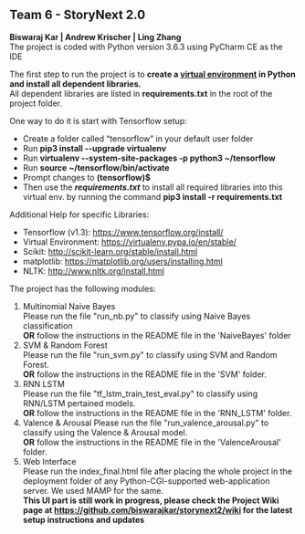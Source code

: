 ## Team 6 - StoryNext 2.0    
**Biswaraj Kar | Andrew Krischer | Ling Zhang**  
The project is coded with Python version 3.6.3 using PyCharm CE as the IDE

The first step to run the project is to **create a [virtual environment](https://virtualenv.pypa.io/en/stable/) in Python and install all dependent libraries.**   
All dependent libraries are listed in **requirements.txt** in the root of the project folder.

One way to do it is start with Tensorflow setup:   
- Create a folder called “tensorflow” in your default user folder    
- Run **pip3 install --upgrade virtualenv**  
- Run **virtualenv --system-site-packages -p python3 ~/tensorflow**    
- Run **source ~/tensorflow/bin/activate**    
- Prompt changes to **(tensorflow)$**   
- Then use the _**requirements.txt**_ to install all required libraries into this virtual env. by running the command **pip3 install -r requirements.txt**

Additional Help for specific Libraries:    
- Tensorflow (v1.3): https://www.tensorflow.org/install/    
- Virtual Environment: https://virtualenv.pypa.io/en/stable/    
- Scikit: http://scikit-learn.org/stable/install.html    
- matplotlib: https://matplotlib.org/users/installing.html    
- NLTK: http://www.nltk.org/install.html

The project has the following modules:    
1. Multinomial Naive Bayes    
        Please run the file "run_nb.py" to classify using Naive Bayes classification    
	**OR** follow the instructions in the README file in the 'NaiveBayes' folder    
2. SVM & Random Forest    
     Please run the file "run_svm.py" to classify using SVM and Random Forest.    
     **OR** follow the instructions in the README file in the 'SVM' folder.    
3. RNN LSTM    
     Please run the file "tf_lstm_train_test_eval.py" to classify using RNN/LSTM pertained models.    
     **OR** follow the instructions in the README file in the 'RNN_LSTM' folder.    
4. Valence & Arousal 
     Please run the file "run_valence_arousal.py" to classify using the Valence & Arousal model.    
     **OR** follow the instructions in the README file in the 'ValenceArousal' folder.    
5. Web Interface    
     Please run the index_final.html file after placing the whole project in the deployment folder of any Python-CGI-supported web-application server. We used MAMP for the same.    
     **This UI part is still work in progress, please check the Project Wiki page at https://github.com/biswarajkar/storynext2/wiki for the latest setup instructions and updates**
